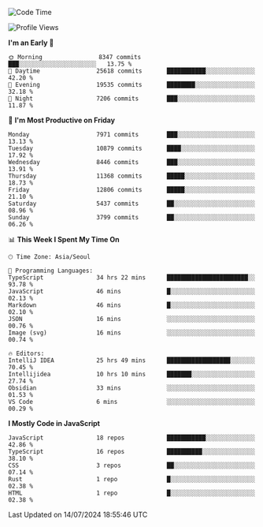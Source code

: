 <!--START_SECTION:waka-->
![Code Time](http://img.shields.io/badge/Code%20Time-6%2C399%20hrs%207%20mins-blue)

![Profile Views](http://img.shields.io/badge/Profile%20Views-0-blue)

**I'm an Early 🐤** 

```text
🌞 Morning                8347 commits        ███░░░░░░░░░░░░░░░░░░░░░░   13.75 % 
🌆 Daytime                25618 commits       ███████████░░░░░░░░░░░░░░   42.20 % 
🌃 Evening                19535 commits       ████████░░░░░░░░░░░░░░░░░   32.18 % 
🌙 Night                  7206 commits        ███░░░░░░░░░░░░░░░░░░░░░░   11.87 % 
```
📅 **I'm Most Productive on Friday** 

```text
Monday                   7971 commits        ███░░░░░░░░░░░░░░░░░░░░░░   13.13 % 
Tuesday                  10879 commits       ████░░░░░░░░░░░░░░░░░░░░░   17.92 % 
Wednesday                8446 commits        ███░░░░░░░░░░░░░░░░░░░░░░   13.91 % 
Thursday                 11368 commits       █████░░░░░░░░░░░░░░░░░░░░   18.73 % 
Friday                   12806 commits       █████░░░░░░░░░░░░░░░░░░░░   21.10 % 
Saturday                 5437 commits        ██░░░░░░░░░░░░░░░░░░░░░░░   08.96 % 
Sunday                   3799 commits        ██░░░░░░░░░░░░░░░░░░░░░░░   06.26 % 
```


📊 **This Week I Spent My Time On** 

```text
🕑︎ Time Zone: Asia/Seoul

💬 Programming Languages: 
TypeScript               34 hrs 22 mins      ███████████████████████░░   93.78 % 
JavaScript               46 mins             █░░░░░░░░░░░░░░░░░░░░░░░░   02.13 % 
Markdown                 46 mins             █░░░░░░░░░░░░░░░░░░░░░░░░   02.10 % 
JSON                     16 mins             ░░░░░░░░░░░░░░░░░░░░░░░░░   00.76 % 
Image (svg)              16 mins             ░░░░░░░░░░░░░░░░░░░░░░░░░   00.74 % 

🔥 Editors: 
IntelliJ IDEA            25 hrs 49 mins      ██████████████████░░░░░░░   70.45 % 
Intellijidea             10 hrs 10 mins      ███████░░░░░░░░░░░░░░░░░░   27.74 % 
Obsidian                 33 mins             ░░░░░░░░░░░░░░░░░░░░░░░░░   01.53 % 
VS Code                  6 mins              ░░░░░░░░░░░░░░░░░░░░░░░░░   00.29 % 
```

**I Mostly Code in JavaScript** 

```text
JavaScript               18 repos            ███████████░░░░░░░░░░░░░░   42.86 % 
TypeScript               16 repos            ██████████░░░░░░░░░░░░░░░   38.10 % 
CSS                      3 repos             ██░░░░░░░░░░░░░░░░░░░░░░░   07.14 % 
Rust                     1 repo              █░░░░░░░░░░░░░░░░░░░░░░░░   02.38 % 
HTML                     1 repo              █░░░░░░░░░░░░░░░░░░░░░░░░   02.38 % 
```




 Last Updated on 14/07/2024 18:55:46 UTC
<!--END_SECTION:waka-->
